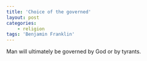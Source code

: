 ```yaml
---
title: 'Choice of the governed'
layout: post
categories:
    - religion
tags: 'Benjamin Franklin'
---
```


Man will ultimately be governed by God or by tyrants.